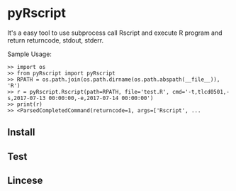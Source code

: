 # pyRscript

It's a easy tool to use subprocess call Rscript and execute R program and return returncode, stdout, stderr.

Sample Usage:
```
>> import os
>> from pyRscript import pyRscript
>> RPATH = os.path.join(os.path.dirname(os.path.abspath(__file__)), 'R')
>> r = pyRscript.Rscript(path=RPATH, file='test.R', cmd='-t,tlcd0501,-s,2017-07-13 00:00:00,-e,2017-07-14 00:00:00')
>> print(r)
>> <ParsedCompletedCommand(returncode=1, args=['Rscript', ...
```

## Install


## Test


## Lincese

